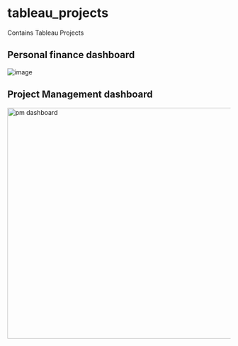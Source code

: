 # tableau_projects
Contains Tableau Projects

## Personal finance dashboard

![image](https://github.com/vishnu-t-r/tableau_projects/assets/109589119/5c98099e-6f1b-44dd-bf1b-a43c005856f5)

## Project Management dashboard

<img width="521" alt="pm dashboard" src="https://github.com/vishnu-t-r/tableau_projects/assets/109589119/f137379a-b5f4-4f73-bc7d-5d3013d91a88">

